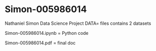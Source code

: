 # Simon-005986014
Nathaniel Simon Data Science Project
DATA= files contains 2 datasets


Simon-005986014.ipynb = Python code


Simon-005986014.pdf  = final doc
